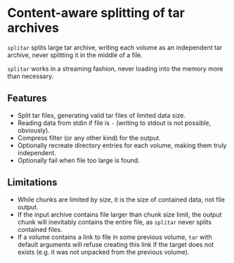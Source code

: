 # Content-aware splitting of tar archives

`splitar` splits large tar archive, writing each volume as an independent
tar archive, never splitting it in the middle of a file.

`splitar` works in a streaming fashion, never loading into the memory
more than necessary.

## Features
+ Split tar files, generating valid tar files of limited data size.
+ Reading data from stdin if file is `-` (writing to stdout is not possible,
  obviously).
+ Compress filter (or any other kind) for the output.
+ Optionally recreate directory entries for each volume, making them
  truly independent.
+ Optionally fail when file too large is found.

## Limitations
+ While chunks are limited by size, it is the size of contained data, not
  file output.
+ If the input archive contains file larger than chunk size limit, the output
  chunk will inevitably contains the entire file, as `splitar` never splits
  contained files.
+ If a volume contains a link to file in some previous volume, `tar` with
  default arguments will refuse creating this link if the target does not 
  exists (e.g. it was not unpacked from the previous volume).
